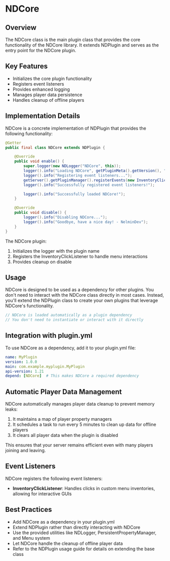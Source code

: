 # NDCore

## Overview

The NDCore class is the main plugin class that provides the core functionality of the NDCore library. It extends NDPlugin and serves as the entry point for the NDCore plugin.

## Key Features

- Initializes the core plugin functionality
- Registers event listeners
- Provides enhanced logging
- Manages player data persistence
- Handles cleanup of offline players

## Implementation Details

NDCore is a concrete implementation of NDPlugin that provides the following functionality:

```java
@Getter
public final class NDCore extends NDPlugin {

    @Override
    public void enable() {
        super.logger(new NDLogger("NDCore", this));
        logger().info("Loading NDCore", getPluginMeta().getVersion(), "by NelminDev");
        logger().info("Registering event listeners...");
        getServer().getPluginManager().registerEvents(new InventoryClickListener(), this);
        logger().info("Successfully registered event listeners!");

        logger().info("Successfully loaded NDCore!");
    }

    @Override
    public void disable() {
        logger().info("Disabling NDCore...");
        logger().info("Goodbye, have a nice day! - NelminDev");
    }
}
```

The NDCore plugin:

1. Initializes the logger with the plugin name
2. Registers the InventoryClickListener to handle menu interactions
3. Provides cleanup on disable

## Usage

NDCore is designed to be used as a dependency for other plugins. You don't need to interact with the NDCore class directly in most cases. Instead, you'll extend the NDPlugin class to create your own plugins that leverage NDCore's functionality.

```java
// NDCore is loaded automatically as a plugin dependency
// You don't need to instantiate or interact with it directly
```

## Integration with plugin.yml

To use NDCore as a dependency, add it to your plugin.yml file:

```yaml
name: MyPlugin
version: 1.0.0
main: com.example.myplugin.MyPlugin
api-version: 1.21
depend: [NDCore]  # This makes NDCore a required dependency
```

## Automatic Player Data Management

NDCore automatically manages player data cleanup to prevent memory leaks:

1. It maintains a map of player property managers
2. It schedules a task to run every 5 minutes to clean up data for offline players
3. It clears all player data when the plugin is disabled

This ensures that your server remains efficient even with many players joining and leaving.

## Event Listeners

NDCore registers the following event listeners:

- **InventoryClickListener**: Handles clicks in custom menu inventories, allowing for interactive GUIs

## Best Practices

- Add NDCore as a dependency in your plugin.yml
- Extend NDPlugin rather than directly interacting with NDCore
- Use the provided utilities like NDLogger, PersistentPropertyManager, and Menu system
- Let NDCore handle the cleanup of offline player data
- Refer to the NDPlugin usage guide for details on extending the base class